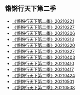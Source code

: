## 锵锵行天下第二季

* <a href="https://vod.bunediy.com/20210221/x0PhyXFd/index.m3u8">《锵锵行天下第二季》20210221</a>
* <a href="https://vod.bunediy.com/20210228/bcSHrAMk/index.m3u8">《锵锵行天下第二季》20210227</a>
* <a href="https://vod.bunediy.com/20210307/GhahJa7K/index.m3u8">《锵锵行天下第二季》20210306</a>
* <a href="https://vod.bunediy.com/20210314/OsyfiV9e/index.m3u8">《锵锵行天下第二季》20210313</a>
* <a href="https://vod.bunediy.com/20210320/jRpU7ONd/index.m3u8">《锵锵行天下第二季》20210320​​</a>
* <a href="https://vod.bunediy.com/20210328/9i6XIrNS/index.m3u8">《锵锵行天下第二季》20210327</a>
* <a href="https://vod.bunediy.com/20210404/At6ze9xf/index.m3u8">《锵锵行天下第二季》20210403</a>
* <a href="https://vod.bunediy.com/20210411/jLT0rQOV/index.m3u8">《锵锵行天下第二季》20210410</a>
* <a href="https://vod.bunediy.com/20210417/hAun0xJO/index.m3u8">《锵锵行天下第二季》20210417</a>
* <a href="https://vod.bunediy.com/20210424/5A1vA7qN/index.m3u8">《锵锵行天下第二季》20210424</a>
* <a href="https://vod.bunediy.com/20210502/Noq71RCt/index.m3u8">《锵锵行天下第二季》20210501</a>
* <a href="https://vod.bunediy.com/20210509/OjzhmAXz/index.m3u8">《锵锵行天下第二季》20210508</a>


<style>
section.page-header {
    display: none;    
}
</style>
<script>
    document.title = "锵锵行天下第二季";
</script>